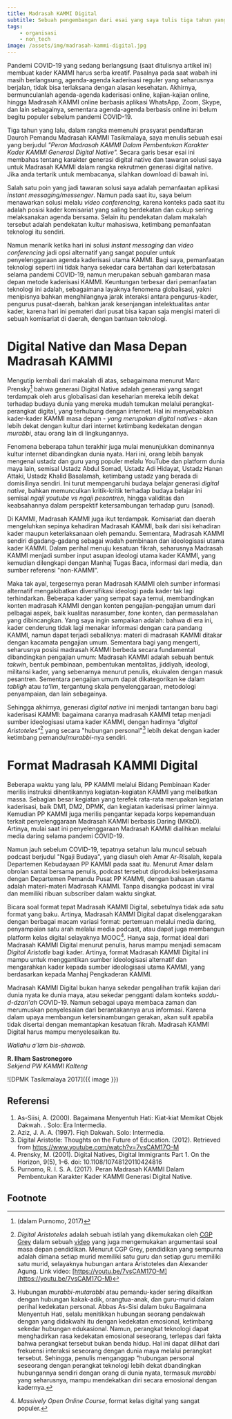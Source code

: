 ```yaml
---
title: Madrasah KAMMI Digital
subtitle: Sebuah pengembangan dari esai yang saya tulis tiga tahun yang lalu, untuk memenuhi persyaratan DPMK KAMMI Tasikmalaya.
tags:
    - organisasi
    - non_tech
image: /assets/img/madrasah-kammi-digital.jpg
---
```


Pandemi COVID-19 yang sedang berlangsung (saat ditulisnya artikel ini) membuat kader KAMMI harus serba kreatif. Pasalnya pada saat wabah ini masih berlangsung, agenda-agenda kaderisasi reguler yang seharusnya berjalan, tidak bisa terlaksana dengan alasan kesehatan. Akhirnya, bermunculanlah agenda-agenda kaderisasi online, kajian-kajian online, hingga Madrasah KAMMI online berbasis aplikasi WhatsApp, Zoom, Skype, dan lain sebagainya, sementara agenda-agenda berbasis online ini belum begitu populer sebelum pandemi COVID-19.

Tiga tahun yang lalu, dalam rangka memenuhi prasyarat pendaftaran Dauroh Pemandu Madrasah KAMMI Tasikmalaya, saya menulis sebuah esai yang berjudul *"Peran Madrasah KAMMI Dalam Pembentukan Karakter Kader KAMMI Generasi Digital Native".* Secara garis besar esai ini membahas tentang karakter generasi digital native dan tawaran solusi saya untuk Madrasah KAMMI dalam rangka rekrutmen generasi digital native. Jika anda tertarik untuk membacanya, silahkan download di bawah ini.

<amp-iframe src="https://onedrive.live.com/embed?cid=3615CF7D1E6B8A56&resid=3615CF7D1E6B8A56%213330&authkey=AMvPbxk-ml8l0ys&em=2" sandbox="allow-scripts allow-same-origin allow-forms" layout="responsive" width="476" height="288" frameborder="0" scrolling="no"></amp-iframe>

Salah satu poin yang jadi tawaran solusi saya adalah pemanfaatan aplikasi *instant messaging/messenger*. Namun pada saat itu, saya belum menawarkan solusi melalu *video conferencing*, karena konteks pada saat itu adalah posisi kader komisariat yang saling berdekatan dan cukup sering melaksanakan agenda bersama. Selain itu pendekatan dalam makalah tersebut adalah pendekatan kultur mahasiswa, ketimbang pemanfaatan teknologi itu sendiri.

Namun menarik ketika hari ini solusi *instant messaging* dan *video conferencing* jadi opsi alternatif yang sangat populer untuk penyelenggaraan agenda kaderisasi utama KAMMI. Bagi saya, pemanfaatan teknologi seperti ini tidak hanya sekedar cara bertahan dari keterbatasan selama pandemi COVID-19, namun merupakan sebuah gambaran masa depan metode kaderisasi KAMMI. Keuntungan terbesar dari pemanfaatan teknologi ini adalah, sebagaimana layaknya fenomena globalisasi, yakni menipisnya bahkan menghilangnya jarak interaksi antara pengurus-kader, pengurus pusat-daerah, bahkan jarak kesenjangan intelektualitas antar kader, karena hari ini pemateri dari pusat bisa kapan saja mengisi materi di sebuah komisariat di daerah, dengan bantuan teknologi.

# Digital Native dan Masa Depan Madrasah KAMMI

Mengutip kembali dari makalah di atas, sebagaimana menurut Marc Prensky[^1] bahwa generasi Digital Native adalah generasi yang sangat terdampak oleh arus globalisasi dan keseharian mereka lebih dekat terhadap budaya dunia yang mereka mudah temukan melalui perangkat-perangkat digital, yang terhubung dengan internet. Hal ini menyebabkan kader-kader KAMMI masa depan - *yang merupakan digital natives* - akan lebih dekat dengan kultur dari internet ketimbang kedekatan dengan *murabbi*, atau orang lain di lingkungannya.

Fenomena beberapa tahun terakhir juga mulai menunjukkan dominannya kultur internet dibandingkan dunia nyata. Hari ini, orang lebih banyak mengenal ustadz dan guru yang populer melalu YouTube dan platform dunia maya lain, semisal Ustadz Abdul Somad, Ustadz Adi Hidayat, Ustadz Hanan Attaki, Ustadz Khalid Basalamah, ketimbang ustadz yang berada di domisilinya sendiri. Ini turut mempengaruhi budaya belajar generasi *digital native*, bahkan memunculkan kritik-kritik terhadap budaya belajar ini semisal *ngaji youtube vs ngaji pesantren*, hingga validitas dan keabsahannya dalam perspektif ketersambungan terhadap guru (sanad).

Di KAMMI, Madrasah KAMMI juga ikut terdampak. Komisariat dan daerah mengeluhkan sepinya kehadiran Madrasah KAMMI, baik dari sisi kehadiran kader maupun keterlaksanaan oleh pemandu. Sementara, Madrasah KAMMI sendiri digadang-gadang sebagai wadah pembinaan dan ideologisasi utama kader KAMMI. Dalam perihal menuju kesatuan fikrah, seharusnya Madrasah KAMMI menjadi sumber input asupan ideologi utama kader KAMMI, yang kemudian dilengkapi dengan Manhaj Tugas Baca, informasi dari media, dan sumber referensi "non-KAMMI".

Maka tak ayal, tergesernya peran Madrasah KAMMI oleh sumber informasi alternatif mengakibatkan diversifikasi ideologi pada kader tak lagi terhindarkan. Beberapa kader yang sempat saya temui, membandingkan konten madrasah KAMMI dengan konten pengajian-pengajian umum dari pelbagai aspek, baik kualitas narasumber, *tone* konten, dan permasalahan yang dibincangkan. Yang saya ingin sampaikan adalah: bahwa di era ini, kader cenderung tidak lagi menakar informasi dengan cara pandang KAMMI, namun dapat terjadi sebaliknya: materi di madrasah KAMMI ditakar dengan kacamata pengajian umum. Sementara bagi yang mengerti, seharusnya posisi madrasah KAMMI berbeda secara fundamental dibandingkan pengajian umum: Madrasah KAMMI adalah sebuah bentuk *takwin*, bentuk pembinaan, pembentukan mentalitas, jiddiyah, ideologi, militansi kader, yang sebenarnya menurut penulis, ekuivalen dengan masuk pesantren. Sementara pengajian umum dapat dikategorikan ke dalam *tabligh* atau *ta'lim*, tergantung skala penyelenggaraan, metodologi penyampaian, dan lain sebagainya.

Sehingga akhirnya, generasi *digital native* ini menjadi tantangan baru bagi kaderisasi KAMMI: bagaimana caranya madrasah KAMMI tetap menjadi sumber ideologisasi utama kader KAMMI, dengan hadirnya *"digital Aristoteles"*[^2] yang secara "hubungan personal"[^3] lebih dekat dengan kader ketimbang pemandu/*murabbi*-nya sendiri.

# Format Madrasah KAMMI Digital

Beberapa waktu yang lalu, PP KAMMI melalui Bidang Pembinaan Kader merilis instruksi dihentikannya kegiatan-kegiatan KAMMI yang melibatkan massa. Sebagian besar kegiatan yang terefek rata-rata merupakan kegiatan kaderisasi, baik DM1, DM2, DPMK, dan kegiatan kaderisasi primer lainnya. Kemudian PP KAMMI juga merilis pengantar kepada korps kepemanduan terkait penyelenggaraan Madrasah KAMMI berbasis Daring (MKbD). Artinya, mulai saat ini penyelenggaraan Madrasah KAMMI dialihkan melalui media daring selama pandemi COVID-19.

Namun jauh sebelum COVID-19, tepatnya setahun lalu muncul sebuah podcast berjudul "Ngaji Budaya", yang diasuh oleh Amar Ar-Risalah, kepala Departemen Kebudayaan PP KAMMI pada saat itu. Menurut Amar dalam obrolan santai bersama penulis, podcast tersebut diproduksi bekerjasama dengan Departemen Pemandu Pusat PP KAMMI, dengan bahasan utama adalah materi-materi Madrasah KAMMI. Tanpa disangka podcast ini viral dan memiliki ribuan subscriber dalam waktu singkat.

Bicara soal format tepat Madrasah KAMMI Digital, sebetulnya tidak ada satu format yang baku. Artinya, Madrasah KAMMI Digital dapat diselenggarakan dengan berbagai macam variasi format: pertemuan melalui media daring, penyampaian satu arah melalui media podcast, atau dapat juga membangun platform kelas digital selayaknya MOOC[^4]. Hanya saja, format ideal dari Madrasah KAMMI Digital menurut penulis, harus mampu menjadi semacam *Digital Aristotle* bagi kader. Artinya, format Madrasah KAMMI Digital ini mampu untuk menggantikan sumber ideologisasi alternatif dan mengarahkan kader kepada sumber ideologisasi utama KAMMI, yang berdasarkan kepada Manhaj Pengkaderan KAMMI.

Madrasah KAMMI Digital bukan hanya sekedar pengalihan trafik kajian dari dunia nyata ke dunia maya, atau sekedar pengganti dalam konteks *saddu-d-dzari'ah* COVID-19. Namun sebagai upaya membaca zaman dan merumuskan penyelesaian dari berantakannya arus informasi. Karena dalam upaya membangun ketersinambungan gerakan, akan sulit apabila tidak disertai dengan memantapkan kesatuan fikrah. Madrasah KAMMI Digital harus mampu menyelesaikan itu.

*Wallahu a'lam bis-shawab.*

**R. Ilham Sastronegoro**  
*Sekjend PW KAMMI Kalteng*

![DPMK Tasikmalaya 2017]({{ image }})

## Referensi

1. As-Siisi, A. (2000). Bagaimana Menyentuh Hati: Kiat-­kiat Memikat Objek Dakwah. . Solo: Era Intermedia.
2. Aziz, J. A. A. (1997). Fiqh Dakwah. Solo: Intermedia.
3. Digital Aristotle: Thoughts on the Future of Education. (2012). Retrieved from https://www.youtube.com/watch?v=7vsCAM17O-M
4. Prensky, M. (2001). Digital Natives, Digital Immigrants Part 1. On the Horizon, 9(5), 1–6. doi: 10.1108/10748120110424816
5. Purnomo, R. I. S. A. (2017). Peran Madrasah KAMMI Dalam Pembentukan Karakter Kader KAMMI Generasi Digital Native.

## Footnote

[^1]: (dalam Purnomo, 2017)
[^2]: *Digital Aristoteles* adalah sebuah istilah yang dikemukakan oleh [CGP Grey](https://www.youtube.com/channel/UC2C_jShtL725hvbm1arSV9w) dalam sebuah [video](https://youtu.be/7vsCAM17O-M) yang juga mengemukakan argumentasi soal masa depan pendidikan. Menurut CGP Grey, pendidikan yang sempurna adalah dimana setiap murid memiliki satu guru dan setiap guru memiliki satu murid, selayaknya hubungan antara Aristoteles dan Alexander Agung. Link video: [https://youtu.be/7vsCAM17O-M](https://youtu.be/7vsCAM17O-M)
[^3]: Hubungan *murabbi-mutarabbi* atau pemandu-kader sering dikaitkan dengan hubungan kakak-adik, orangtua-anak, dan guru-murid dalam perihal kedekatan personal. Abbas As-Sisi dalam buku Bagaimana Menyentuh Hati, selalu menitikkan hubungan seorang pendakwah dengan yang didakwahi itu dengan kedekatan emosional, ketimbang sekedar hubungan edukasional. Namun, perangkat teknologi dapat menghadirkan rasa kedekatan emosional seseorang, terlepas dari fakta bahwa perangkat tersebut bukan benda hidup. Hal ini dapat dilihat dari frekuensi interaksi seseorang dengan dunia maya melalui perangkat tersebut. Sehingga, penulis menganggap "hubungan personal seseorang dengan perangkat teknologi lebih dekat dbandingkan hubungannya sendiri dengan orang di dunia nyata, termasuk *murabbi* yang seharusnya, mampu mendekatkan diri secara emosional dengan kadernya.
[^4]: *Massively Open Online Course*, format kelas digital yang sangat populer.